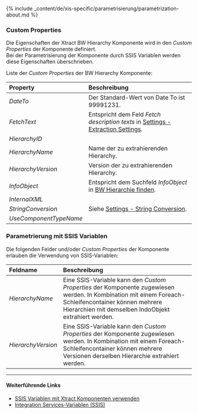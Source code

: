 
{% include _content/de/xis-specific/parametrisierung/parametrization-about.md  %}

### Custom Properties

Die Eigenschaften der Xtract BW Hierarchy Komponente wird in den *Custom Properties* der Komponente definiert. <br>
Bei der Parametrisierung der Komponente durch SSIS Variablen werden diese Eigenschaften überschrieben.

Liste der *Custom Properties* der BW Hierarchy Komponente:

|Property|Beschreibung|
|:----|:----|
| *DateTo* | Der Standard-Wert von Date To ist 99991231.|
| *FetchText* | Entspricht dem Feld *Fetch description texts* in [Settings - Extraction Settings](./hierarchy-settings#extraction-settings).|
| *HierarchyID* |  |
| *HierarchyName* | Name der zu extrahierenden Hierarchy. |
| *HierarchyVersion* | Version der zu extrahierenden Hierarchy. |
| *InfoObject* | Entspricht dem Suchfeld *InfoObject* in [BW Hierarchie finden](./hierarchien-suchen#bw-hierarchie-finden). |
| *InternalXML* | |
| *StringConversion* | Siehe [Settings - String Conversion](./hierarchy-settings#string-conversion). |
| *UseComponentTypeName* | |

### Parametrierung mit SSIS Variablen
Die folgenden Felder und/oder *Custom Properties* der Komponente erlauben die Verwendung von SSIS-Variablen:

|Feldname|Beschreibung|
|:----|:----|
| *HierarchyName* | Eine SSIS-Variable kann den *Custom Properties* der Komponente zugewiesen werden. In Kombination mit einem Foreach-Schleifencontainer können mehrere Hierarchien mit demselben IndoObjekt extrahiert werden.|
| *HierarchyVersion* | Eine SSIS-Variable kann den *Custom Properties* der Komponente zugewiesen werden. In Kombination mit einem Foreach-Schleifencontainer können mehrere Versionen derselben Hierarchie extrahiert werden.|

****
#### Weiterführende Links
- [SSIS Variablen mit Xtract Komponenten verwenden](../parametrisierung/parametrisierung-variablen) 
- [Integration Services-Variablen (SSIS)](https://docs.microsoft.com/de-de/sql/integration-services/integration-services-ssis-variables?view=sql-server-ver15)
